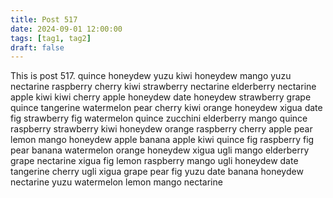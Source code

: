 ```yaml
---
title: Post 517
date: 2024-09-01 12:00:00
tags: [tag1, tag2]
draft: false
---
```

This is post 517.
quince
honeydew
yuzu
kiwi
honeydew
mango
yuzu
nectarine
raspberry
cherry
kiwi
strawberry
nectarine
elderberry
nectarine
apple
kiwi
kiwi
cherry
apple
honeydew
date
honeydew
strawberry
grape
quince
tangerine
watermelon
pear
cherry
kiwi
orange
honeydew
xigua
date
fig
strawberry
fig
watermelon
quince
zucchini
elderberry
mango
quince
raspberry
strawberry
kiwi
honeydew
orange
raspberry
cherry
apple
pear
lemon
mango
honeydew
apple
banana
apple
kiwi
quince
fig
raspberry
fig
pear
banana
watermelon
orange
honeydew
xigua
ugli
mango
elderberry
grape
nectarine
xigua
fig
lemon
raspberry
mango
ugli
honeydew
date
tangerine
cherry
ugli
xigua
grape
pear
fig
yuzu
date
banana
honeydew
nectarine
yuzu
watermelon
lemon
mango
nectarine
